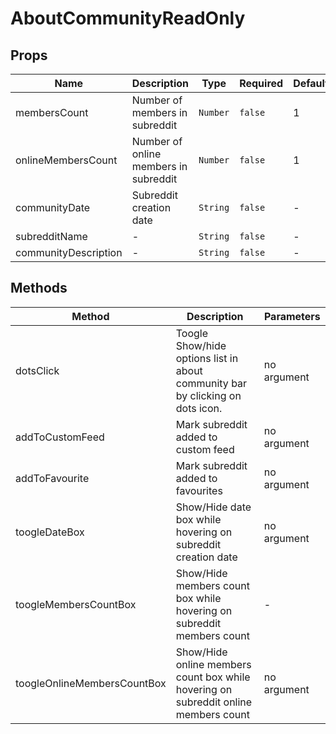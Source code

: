 # AboutCommunityReadOnly

## Props

<!-- @vuese:AboutCommunityReadOnly:props:start -->
|Name|Description|Type|Required|Default|
|---|---|---|---|---|
|membersCount|Number of members in subreddit|`Number`|`false`|1|
|onlineMembersCount|Number of online members in subreddit|`Number`|`false`|1|
|communityDate|Subreddit creation date|`String`|`false`|-|
|subredditName|-|`String`|`false`|-|
|communityDescription|-|`String`|`false`|-|

<!-- @vuese:AboutCommunityReadOnly:props:end -->


## Methods

<!-- @vuese:AboutCommunityReadOnly:methods:start -->
|Method|Description|Parameters|
|---|---|---|
|dotsClick|Toogle Show/hide options list in about community bar by clicking on dots icon.|no argument|
|addToCustomFeed|Mark subreddit added to custom feed|no argument|
|addToFavourite|Mark subreddit added to favourites|no argument|
|toogleDateBox|Show/Hide date box while hovering on subreddit creation date|no argument|
|toogleMembersCountBox|Show/Hide members count box while hovering on subreddit members count|-|
|toogleOnlineMembersCountBox|Show/Hide online members count box while hovering on subreddit online members count|no argument|

<!-- @vuese:AboutCommunityReadOnly:methods:end -->


